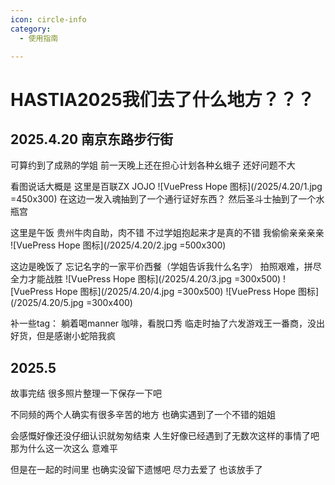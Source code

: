 ```yaml
---
icon: circle-info
category:
  - 使用指南

---
```


# HASTIA2025我们去了什么地方？？？

## 2025.4.20 南京东路步行街

可算约到了成熟的学姐
前一天晚上还在担心计划各种幺蛾子
还好问题不大

看图说话大概是
这里是百联ZX JOJO
![VuePress Hope 图标](/2025/4.20/1.jpg  =450x300)
在这边一发入魂抽到了一个通行证好东西？
然后圣斗士抽到了一个水瓶宫

这里是午饭
贵州牛肉自助，肉不错
不过学姐抱起来才是真的不错
我偷偷亲亲亲亲
![VuePress Hope 图标](/2025/4.20/2.jpg  =500x300)

这边是晚饭了
忘记名字的一家平价西餐（学姐告诉我什么名字）
拍照艰难，拼尽全力才能战胜
![VuePress Hope 图标](/2025/4.20/3.jpg  =300x500)
![VuePress Hope 图标](/2025/4.20/4.jpg  =300x500)
![VuePress Hope 图标](/2025/4.20/5.jpg  =300x400)

补一些tag：
躺着喝manner 咖啡，看脱口秀
临走时抽了六发游戏王一番商，没出好货，但是感谢小蛇陪我疯

## 2025.5
故事完结
很多照片整理一下保存一下吧

不同频的两个人确实有很多辛苦的地方
也确实遇到了一个不错的姐姐

会感慨好像还没仔细认识就匆匆结束
人生好像已经遇到了无数次这样的事情了吧
那为什么这一次这么 意难平

但是在一起的时间里
也确实没留下遗憾吧
尽力去爱了
也该放手了